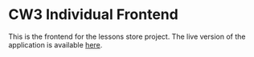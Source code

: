 # CW3 Individual Frontend
This is the frontend for the lessons store project.
The live version of the application is available [here](https://lessons-store.netlify.app/).
